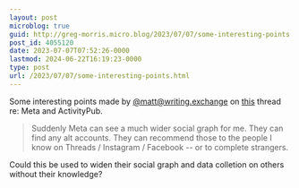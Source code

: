 ```yaml
---
layout: post
microblog: true
guid: http://greg-morris.micro.blog/2023/07/07/some-interesting-points.html
post_id: 4055120
date: 2023-07-07T07:52:26-0000
lastmod: 2024-06-22T16:19:23-0000
type: post
url: /2023/07/07/some-interesting-points.html
---
```

Some interesting points made by [@matt@writing.exchange](https://micro.blog/matt@writing.exchange) on [this](https://writing.exchange/@matt/110669921603570518) thread re: Meta and ActivityPub.

> Suddenly Meta can see a much wider social graph for me. They can find any alt accounts. They can recommend those to the people I know on Threads / Instagram / Facebook -- or to complete strangers.

Could this be used to widen their social graph and data colletion on others without their knowledge?
